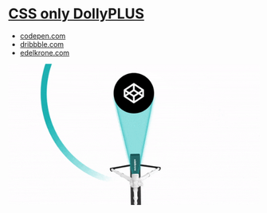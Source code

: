 # [CSS only DollyPLUS](https://codepen.io/dnomak/full/GzQYjx)

 - [codepen.com](https://codepen.io/dnomak/full/GzQYjx)
 - [dribbble.com](https://dribbble.com/shots/5989124-edelkrone-DollyPLUS)
 - [edelkrone.com](https://edelkrone.com/products/dollyplus)

![](https://github.com/dnomak/dollyplus/blob/master/img/dollyplus.gif?raw=true)